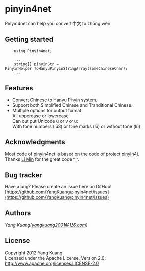 ﻿pinyin4net
=============================================

Pinyin4net can help you convert 中文 to zhōng wén.

Getting started
---------------------------------------------

		using Pinyin4net;  

		...  
		string[] pinyinStr = PinyinHelper.ToHanyuPinyinStringArray(someChineseChar);  
		...  


Features
---------------------------------------------

* Convert Chinese to Hanyu Pinyin system.
* Support both Simplified Chinese and Tranditional Chinese.
* Multiple options for output format  
		All uppercase or lowercase  
		Can out put Unicode ü or v or u:  
		With tone numbers (lü3) or tone marks (lǚ) or without tone (lü)  

Acknowledgments 
---------------------------------------------

Most code of pinyin4net is based on the code of project [pinyin4j](http://pinyin4j.sourceforge.net/).   
Thanks [Li Min](http://www.eng.nus.edu.sg/LCEL/people/limin/) for the great code ^_^.

Bug tracker
---------------------------------------------

Have a bug? Please create an issue here on GitHub!  
[https://github.com/YangKuang/pinyin4net/issues](https://github.com/YangKuang/pinyin4net/issues)

Authors
---------------------------------------------

*Yang Kuang(yangkuang2001@126.com)*

License
---------------------------------------------

Copyright 2012 Yang Kuang.  
Licensed under the Apache License, Version 2.0: http://www.apache.org/licenses/LICENSE-2.0 

